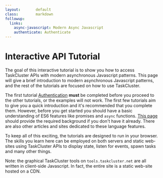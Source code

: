 ```yaml
---
layout:       default
class:        markdown
followup:
  links:
    async-javascript: Modern Async Javascript
    authenticate: Authenticate
---
```


Interactive API Tutorial
========================

The goal of this interactive tutorial is to show you how to access TaskCluster
APIs with modern asynchronous Javascript patterns. This page will give a brief
introduction to modern asynchronous Javascript patterns, and the rest of the
tutorials are focused on how to use TaskCluster.

The first tutorial [Authentication](authenticate) **must** be completed before
you proceed to the other tutorials, or the examples will not work. The first
few tutorials aim to give you a quick introduction and it's recommended that
you complete them.  However, before you get started you should have a basic
understanding of ES6 features like promises and `async` functions. [This
page](async-javascript) should provide the required background if you don't
have it already. There are also other articles and sites dedicated to these
language features.

To keep all of this exciting, the tutorials are designed to run in your browser.
The skills you learn here can be employed on both servers and static web-sites
using TaskCluster APIs to display state, listen for events, spawn tasks and many
other things.

Note: the graphical TaskCluster tools on `tools.taskcluster.net` are all
written in client-side Javascript. In fact, the entire site is a static
web-site hosted on a CDN.
